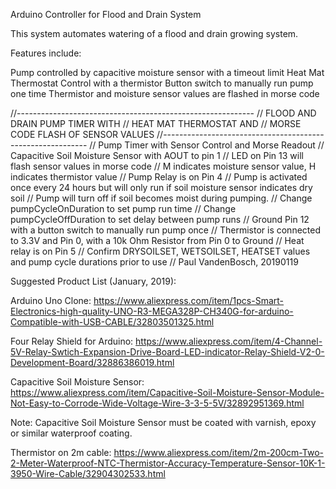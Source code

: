 Arduino Controller for Flood and Drain System

This system automates watering of a flood and drain growing system.

Features include:

Pump controlled by capacitive moisture sensor with a timeout limit
Heat Mat Thermostat Control with a thermistor
Button switch to manually run pump one time
Thermistor and moisture sensor values are flashed in morse code

//-----------------------------------------------------------
//       FLOOD AND DRAIN PUMP TIMER WITH
//           HEAT MAT THERMOSTAT AND
//      MORSE CODE FLASH OF SENSOR VALUES
//-----------------------------------------------------------
// Pump Timer with Sensor Control and Morse Readout
// Capacitive Soil Moisture Sensor with AOUT to pin 1
// LED on Pin 13 will flash sensor values in morse code
// M indicates moisture sensor value, H indicates thermistor value
// Pump Relay is on Pin 4
// Pump is activated once every 24 hours but will only run if soil moisture sensor indicates dry soil
// Pump will turn off if soil becomes moist during pumping.
// Change pumpCycleOnDuration to set pump run time
// Change pumpCycleOffDuration to set delay between pump runs
// Ground Pin 12 with a button switch to manually run pump once 
// Thermistor is connected to 3.3V and Pin 0, with a 10k Ohm Resistor from Pin 0 to Ground
// Heat relay is on Pin 5
// Confirm DRYSOILSET, WETSOILSET, HEATSET values and pump cycle durations prior to use 
// Paul VandenBosch, 20190119

Suggested Product List (January, 2019):

Arduino Uno Clone: https://www.aliexpress.com/item/1pcs-Smart-Electronics-high-quality-UNO-R3-MEGA328P-CH340G-for-arduino-Compatible-with-USB-CABLE/32803501325.html

Four Relay Shield for Arduino: https://www.aliexpress.com/item/4-Channel-5V-Relay-Swtich-Expansion-Drive-Board-LED-indicator-Relay-Shield-V2-0-Development-Board/32886386019.html

Capacitive Soil Moisture Sensor: https://www.aliexpress.com/item/Capacitive-Soil-Moisture-Sensor-Module-Not-Easy-to-Corrode-Wide-Voltage-Wire-3-3-5-5V/32892951369.html

Note: Capacitive Soil Moisture Sensor must be coated with varnish, epoxy or similar waterproof coating.

Thermistor on 2m cable: https://www.aliexpress.com/item/2m-200cm-Two-2-Meter-Waterproof-NTC-Thermistor-Accuracy-Temperature-Sensor-10K-1-3950-Wire-Cable/32904302533.html
